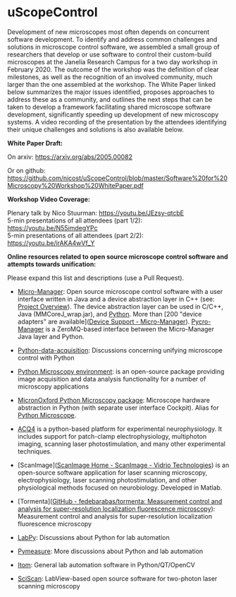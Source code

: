 # uScopeControl

Development of new microscopes most often depends on concurrent software development. To identify and address common challenges and solutions in microscope control software, we assembled a small group of researchers that develop or use software to control their custom-build microscopes at the Janelia Research Campus for a two day workshop in February 2020. The outcome of the workshop was the definition of clear milestones, as well as the recognition of an involved community, much larger than the one assembled at the workshop. The White Paper linked below summarizes the major issues identified, proposes approaches to address these as a community, and outlines the next steps that can be taken to develop a framework facilitating shared microscope software development, significantly speeding up development of new microscopy systems. A video recording of the presentation by the attendees identifying their unique challenges and solutions is also available below.

**White Paper Draft:**

On arxiv: https://arxiv.org/abs/2005.00082

Or on github: https://github.com/nicost/uScopeControl/blob/master/Software%20for%20Microscopy%20Workshop%20WhitePaper.pdf

**Workshop Video Coverage:**

Plenary talk by Nico Stuurman:  https://youtu.be/JEzsy-qtcbE  
5-min presentations of all attendees (part 1/2):  https://youtu.be/N55imdegYPc  
5-min presentations of all attendees (part 2/2):  https://youtu.be/irAKA4wVf_Y



**Online resources related to open source microscope control software and attempts towards unification:**

Please expand this list and descriptions (use a Pull Request).

- [Micro-Manager](https://micro-manager.org): Open source microscope control software with a user interface written in Java and a device abstraction layer in C++ (see: [Project Overview](https://micro-manager.org/wiki/Micro-Manager_Project_Overview)). The device abstraction layer can be used in C/C++, Java (MMCoreJ_wrap.jar), and [Python](https://github.com/micro-manager/pymmcore). More than [200 "device adapters" are available]([Device Support - Micro-Manager](https://micro-manager.org/wiki/Device_Support)).  [Pycro-Manager](https://github.com/micro-manager/pycro-manager) is a ZeroMQ-based interface between the Micro-Manager Java layer and Python.

- [Python-data-acquisition](https://github.com/python-data-acquisition/meta):  Discussions concerning unifying microscope control with Python

- [Python Microscopy environment](http://www.python-microscopy.org/): is an open-source package providing image acquisition and data analysis functionality for a number of microscopy applications

- [MicronOxford Python Microscopy package](https://github.com/MicronOxford/microscope): Microscope hardware abstraction in Python (with separate user interface Cockpit). Alias for [Python Microscope](https://www.python-microscope.org/).

- [ACQ4](http://www.acq4.org/) is a python-based platform for experimental neurophysiology. It includes support for patch-clamp electrophysiology, multiphoton imaging, scanning laser photostimulation, and many other experimental techniques. 

- [ScanImage]([ScanImage Home - ScanImage - Vidrio Technologies](http://scanimage.vidriotechnologies.com/display/SIH/ScanImage+Home)) is an open-source software application for laser scanning microscopy, 
  electrophysiology, laser scanning photostimulation, and other 
  physiological methods focused on neurobiology. Developed in Matlab.

- [Tormenta]([GitHub - fedebarabas/tormenta: Measurement control and analysis for super-resolution localization fluorescence microscopy](https://github.com/fedebarabas/tormenta)): Measurement control and analysis for super-resolution localization fluorescence microscopy

- [LabPy](https://github.com/LabPy/labpy-discussion/issues): Discussions about Python for lab automation

- [Pymeasure](https://github.com/ralph-group/pymeasure/issues/53%5D): More discussions about Python and lab automation

- [Itom](https://itom.bitbucket.io/index.html): General lab automation software in Python/QT/OpenCV

- [SciScan](https://www.cambridge.org/core/journals/microscopy-today/article/opensource-software-for-controlling-twophoton-laser-scanning-microscopes/DC9B64CA4836866115A6F812DB28237E/core-reader): LabView-based open source software for two-photon laser scanning microscopy
  
  
